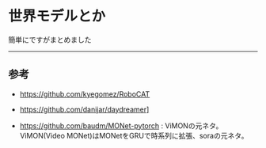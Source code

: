 # 世界モデルとか

簡単にですがまとめました

 ---
 
## 参考
- https://github.com/kyegomez/RoboCAT
- https://github.com/danijar/daydreamer]

- https://github.com/baudm/MONet-pytorch : ViMONの元ネタ。
  ViMON(Video MONet)はMONetをGRUで時系列に拡張、soraの元ネタ。
